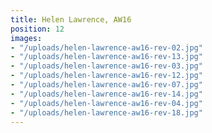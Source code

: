 ```yaml
---
title: Helen Lawrence, AW16
position: 12
images:
- "/uploads/helen-lawrence-aw16-rev-02.jpg"
- "/uploads/helen-lawrence-aw16-rev-13.jpg"
- "/uploads/helen-lawrence-aw16-rev-03.jpg"
- "/uploads/helen-lawrence-aw16-rev-12.jpg"
- "/uploads/helen-lawrence-aw16-rev-07.jpg"
- "/uploads/helen-lawrence-aw16-rev-14.jpg"
- "/uploads/helen-lawrence-aw16-rev-04.jpg"
- "/uploads/helen-lawrence-aw16-rev-18.jpg"
---
```


